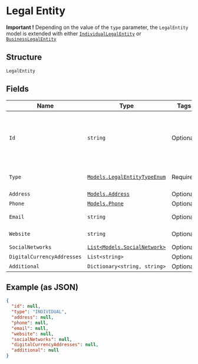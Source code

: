 
# Legal Entity

**Important !** Depending on the value of the `type` parameter, the `LegalEntity` model is extended with either [`IndividualLegalEntity`](../../doc/models/individual-legal-entity.md) or [`BusinessLegalEntity`](../../doc/models/business-legal-entity.md)

## Structure

`LegalEntity`

## Fields

| Name | Type | Tags | Description |
|  --- | --- | --- | --- |
| `Id` | `string` | Optional | The Party ID of the Customer, for internal use only. Should not appear in user facing documentation. |
| `Type` | [`Models.LegalEntityTypeEnum`](../../doc/models/legal-entity-type-enum.md) | Required | the second description of type parameter |
| `Address` | [`Models.Address`](../../doc/models/address.md) | Optional | - |
| `Phone` | [`Models.Phone`](../../doc/models/phone.md) | Optional | - |
| `Email` | `string` | Optional | The email address. |
| `Website` | `string` | Optional | The website hostname. |
| `SocialNetworks` | [`List<Models.SocialNetwork>`](../../doc/models/social-network.md) | Optional | - |
| `DigitalCurrencyAddresses` | `List<string>` | Optional | - |
| `Additional` | `Dictionary<string, string>` | Optional | - |

## Example (as JSON)

```json
{
  "id": null,
  "type": "INDIVIDUAL",
  "address": null,
  "phone": null,
  "email": null,
  "website": null,
  "socialNetworks": null,
  "digitalCurrencyAddresses": null,
  "additional": null
}
```

